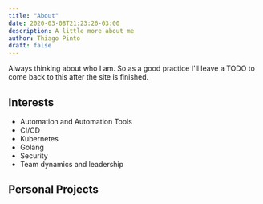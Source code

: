 ```yaml
---
title: "About"
date: 2020-03-08T21:23:26-03:00
description: A little more about me
author: Thiago Pinto
draft: false
---
```


Always thinking about who I am. So as a good practice I'll leave a TODO to come back to this after the site is finished.

## Interests

* Automation and Automation Tools
* CI/CD
* Kubernetes
* Golang
* Security
* Team dynamics and leadership

## Personal Projects
